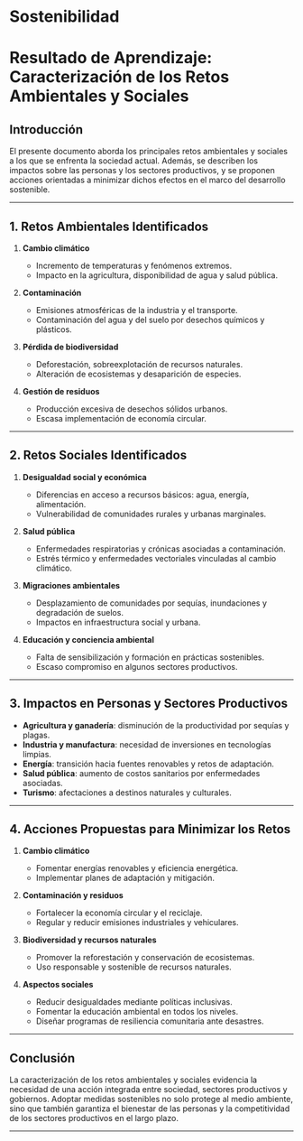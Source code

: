 # Sostenibilidad

# Resultado de Aprendizaje: Caracterización de los Retos Ambientales y Sociales

## Introducción
El presente documento aborda los principales retos ambientales y sociales a los que se enfrenta la sociedad actual. Además, se describen los impactos sobre las personas y los sectores productivos, y se proponen acciones orientadas a minimizar dichos efectos en el marco del desarrollo sostenible.

---

## 1. Retos Ambientales Identificados
1. **Cambio climático**  
   - Incremento de temperaturas y fenómenos extremos.  
   - Impacto en la agricultura, disponibilidad de agua y salud pública.  

2. **Contaminación**  
   - Emisiones atmosféricas de la industria y el transporte.  
   - Contaminación del agua y del suelo por desechos químicos y plásticos.  

3. **Pérdida de biodiversidad**  
   - Deforestación, sobreexplotación de recursos naturales.  
   - Alteración de ecosistemas y desaparición de especies.  

4. **Gestión de residuos**  
   - Producción excesiva de desechos sólidos urbanos.  
   - Escasa implementación de economía circular.  

---

## 2. Retos Sociales Identificados
1. **Desigualdad social y económica**  
   - Diferencias en acceso a recursos básicos: agua, energía, alimentación.  
   - Vulnerabilidad de comunidades rurales y urbanas marginales.  

2. **Salud pública**  
   - Enfermedades respiratorias y crónicas asociadas a contaminación.  
   - Estrés térmico y enfermedades vectoriales vinculadas al cambio climático.  

3. **Migraciones ambientales**  
   - Desplazamiento de comunidades por sequías, inundaciones y degradación de suelos.  
   - Impactos en infraestructura social y urbana.  

4. **Educación y conciencia ambiental**  
   - Falta de sensibilización y formación en prácticas sostenibles.  
   - Escaso compromiso en algunos sectores productivos.  

---

## 3. Impactos en Personas y Sectores Productivos
- **Agricultura y ganadería**: disminución de la productividad por sequías y plagas.  
- **Industria y manufactura**: necesidad de inversiones en tecnologías limpias.  
- **Energía**: transición hacia fuentes renovables y retos de adaptación.  
- **Salud pública**: aumento de costos sanitarios por enfermedades asociadas.  
- **Turismo**: afectaciones a destinos naturales y culturales.  

---

## 4. Acciones Propuestas para Minimizar los Retos
1. **Cambio climático**  
   - Fomentar energías renovables y eficiencia energética.  
   - Implementar planes de adaptación y mitigación.  

2. **Contaminación y residuos**  
   - Fortalecer la economía circular y el reciclaje.  
   - Regular y reducir emisiones industriales y vehiculares.  

3. **Biodiversidad y recursos naturales**  
   - Promover la reforestación y conservación de ecosistemas.  
   - Uso responsable y sostenible de recursos naturales.  

4. **Aspectos sociales**  
   - Reducir desigualdades mediante políticas inclusivas.  
   - Fomentar la educación ambiental en todos los niveles.  
   - Diseñar programas de resiliencia comunitaria ante desastres.  

---

## Conclusión
La caracterización de los retos ambientales y sociales evidencia la necesidad de una acción integrada entre sociedad, sectores productivos y gobiernos. Adoptar medidas sostenibles no solo protege al medio ambiente, sino que también garantiza el bienestar de las personas y la competitividad de los sectores productivos en el largo plazo.

---

